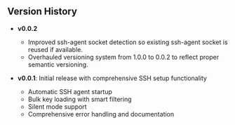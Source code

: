 ## Version History

- **v0.0.2**
  - Improved ssh-agent socket detection so existing ssh-agent socket is reused if available.
  - Overhauled versioning system from 1.0.0 to 0.0.2 to reflect proper semantic versioning.

- **v0.0.1**: Initial release with comprehensive SSH setup functionality
  - Automatic SSH agent startup
  - Bulk key loading with smart filtering
  - Silent mode support
  - Comprehensive error handling and documentation

